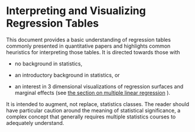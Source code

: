 # Interpreting and Visualizing Regression Tables

This document provides a basic understanding of regression tables commonly presented in quantitative papers and highlights common heuristics for interpreting those tables. It is directed towards those with

-   no background in statistics,

-   an introductory background in statistics, or

-   an interest in 3 dimensional visualizations of regression surfaces and marginal effects (see [the section on multiple linear regression](http://localhost:5676/07_multiplereg_equation.html) ).

It is intended to augment, not replace, statistics classes. The reader should have particular caution around the meaning of statistical significance, a complex concept that generally requires multiple statistics courses to adequately understand.
